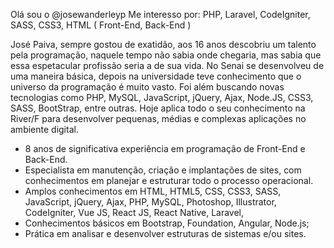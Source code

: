 Olá sou o @josewanderleyp
Me interesso por: PHP, Laravel, CodeIgniter, SASS, CSS3, HTML ( Front-End, Back-End )

José Paiva, sempre gostou de exatidão, aos 16 anos descobriu um talento pela programação, 
naquele tempo não sabia onde chegaria, mas sabia que essa espetacular profissão seria a de sua vida. 
No Senai se desenvolveu de uma maneira básica, depois na universidade teve conhecimento que o universo da programação é muito vasto. 
Foi além buscando novas tecnologias como PHP, MySQL, JavaScript, jQuery, Ajax, Node.JS, CSS3, SASS, BootStrap, entre outras. 
Hoje aplica todo o seu conhecimento na River/F para desenvolver pequenas, médias e complexas aplicações no ambiente digital.

- 8 anos de significativa experiência em programação de Front-End e Back-End.
- Especialista em manutenção, criação e implantações de sites, com conhecimentos em planejar e estruturar todo o processo operacional.
- Amplos conhecimentos em HTML, HTML5, CSS, CSS3, SASS, JavaScript, jQuery, Ajax, PHP, MySQL, Photoshop, Illustrator, CodeIgniter, Vue JS, React JS, React Native, Laravel,
- Conhecimentos básicos em Bootstrap, Foundation, Angular, Node.js;
- Prática em analisar e desenvolver estruturas de sistemas e/ou sites.

<!---josewanderleyp/josewanderleyp is a ✨ special ✨ repository because its `README.md` (this file) appears on your GitHub profile.You can click the Preview link to take a look at your changes.
